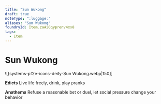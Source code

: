 ```yaml
---
title: "Sun Wukong"
draft: true
noteType: ":luggage:"
aliases: "Sun Wukong"
foundryId: Item.zaAiCqyprenv4xx8
tags:
  - Item
---
```


# Sun Wukong
![[systems-pf2e-icons-deity-Sun Wukong.webp|150]]

**Edicts** Live life freely, drink, play pranks

**Anathema** Refuse a reasonable bet or duel, let social pressure change your behavior
